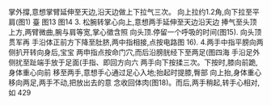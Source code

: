 掌外撐,意想掌臂延伸至天边,沿天边做上下拉气三次。
向上拉约1.2角,向下拉至平肩(图1)
臺
图13
图14
3. 松腕转掌心向上,意想两手延伸至天边沿天边
捧气至头顶上方,两臂微曲,腕与肩等宽,掌心徵含照
向头顶.停留一个呼吸的时间(图15). 向头顶贯军再
手沿体正前方下降至肚脐,两中指相接,点按电路图
16).
4.两手中指平膀向两侧扒开转向身后,宝宝
两申指点按命门穴,而后沿膀胱经下至两足(图四海
手沿足外侧扰至趾端手放于足面(手指、即回方向六
两手向下按揉三次。下按时,膝向前跪,身体重心向前
移至两手,意想手心通过足心入地;抬起时提膝,臀部
向上抬,身体重心移向两足,两手不动,把放出去的意
念收回体肉(图18)。而后,两手稍起,转手心相对,如
429

